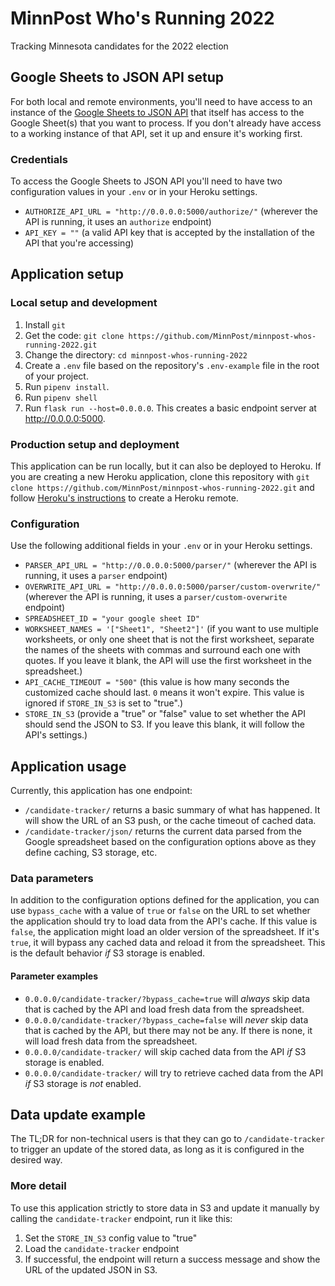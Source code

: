 # MinnPost Who's Running 2022

Tracking Minnesota candidates for the 2022 election

## Google Sheets to JSON API setup

For both local and remote environments, you'll need to have access to an instance of the [Google Sheets to JSON API](https://github.com/MinnPost/google-sheet-to-json-api) that itself has access to the Google Sheet(s) that you want to process. If you don't already have access to a working instance of that API, set it up and ensure it's working first.

### Credentials

To access the Google Sheets to JSON API you'll need to have two configuration values in your `.env` or in your Heroku settings.

- `AUTHORIZE_API_URL = "http://0.0.0.0:5000/authorize/"` (wherever the API is running, it uses an `authorize` endpoint)
- `API_KEY = ""` (a valid API key that is accepted by the installation of the API that you're accessing)

## Application setup

### Local setup and development

1. Install `git`
1. Get the code: `git clone https://github.com/MinnPost/minnpost-whos-running-2022.git`
1. Change the directory: `cd minnpost-whos-running-2022`
1. Create a `.env` file based on the repository's `.env-example` file in the root of your project.
1. Run `pipenv install`.
1. Run `pipenv shell`
1. Run `flask run --host=0.0.0.0`. This creates a basic endpoint server at http://0.0.0.0:5000.

### Production setup and deployment

This application can be run locally, but it can also be deployed to Heroku. If you are creating a new Heroku application, clone this repository with `git clone https://github.com/MinnPost/minnpost-whos-running-2022.git` and follow [Heroku's instructions](https://devcenter.heroku.com/articles/git#creating-a-heroku-remote) to create a Heroku remote.

### Configuration

Use the following additional fields in your `.env` or in your Heroku settings.

- `PARSER_API_URL = "http://0.0.0.0:5000/parser/"` (wherever the API is running, it uses a `parser` endpoint)
- `OVERWRITE_API_URL = "http://0.0.0.0:5000/parser/custom-overwrite/"` (wherever the API is running, it uses a `parser/custom-overwrite` endpoint)
- `SPREADSHEET_ID = "your google sheet ID"`
- `WORKSHEET_NAMES = '["Sheet1", "Sheet2"]'` (if you want to use multiple worksheets, or only one sheet that is not the first worksheet, separate the names of the sheets with commas and surround each one with quotes. If you leave it blank, the API will use the first worksheet in the spreadsheet.)
- `API_CACHE_TIMEOUT = "500"` (this value is how many seconds the customized cache should last. `0` means it won't expire. This value is ignored if `STORE_IN_S3` is set to "true".)
- `STORE_IN_S3` (provide a "true" or "false" value to set whether the API should send the JSON to S3. If you leave this blank, it will follow the API's settings.)

## Application usage

Currently, this application has one endpoint:

- `/candidate-tracker/` returns a basic summary of what has happened. It will show the URL of an S3 push, or the cache timeout of cached data.
- `/candidate-tracker/json/` returns the current data parsed from the Google spreadsheet based on the configuration options above as they define caching, S3 storage, etc.

### Data parameters

In addition to the configuration options defined for the application, you can use `bypass_cache` with a value of `true` or `false` on the URL to set whether the application should try to load data from the API's cache. If this value is `false`, the application might load an older version of the spreadsheet. If it's `true`, it will bypass any cached data and reload it from the spreadsheet. This is the default behavior *if* S3 storage is enabled.

#### Parameter examples

- `0.0.0.0/candidate-tracker/?bypass_cache=true` will *always* skip data that is cached by the API and load fresh data from the spreadsheet.
- `0.0.0.0/candidate-tracker/?bypass_cache=false` will *never* skip data that is cached by the API, but there may not be any. If there is none, it will load fresh data from the spreadsheet.
- `0.0.0.0/candidate-tracker/` will skip cached data from the API *if* S3 storage is enabled.
- `0.0.0.0/candidate-tracker/` will try to retrieve cached data from the API *if* S3 storage is *not* enabled.

## Data update example

The TL;DR for non-technical users is that they can go to `/candidate-tracker` to trigger an update of the stored data, as long as it is configured in the desired way.

### More detail

To use this application strictly to store data in S3 and update it manually by calling the `candidate-tracker` endpoint, run it like this:

1. Set the `STORE_IN_S3` config value to "true"
1. Load the `candidate-tracker` endpoint
1. If successful, the endpoint will return a success message and show the URL of the updated JSON in S3.
